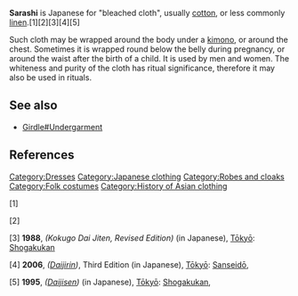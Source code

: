 **Sarashi** is Japanese for "bleached cloth", usually
[cotton](cotton "wikilink"), or less commonly
[linen](linen "wikilink").[1][2][3][4][5]

Such cloth may be wrapped around the body under a
[kimono](kimono "wikilink"), or around the chest. Sometimes it is
wrapped round below the belly during pregnancy, or around the waist
after the birth of a child. It is used by men and women. The whiteness
and purity of the cloth has ritual significance, therefore it may also
be used in rituals.

## See also

-   [Girdle#Undergarment](Girdle#Undergarment "wikilink")

## References

[Category:Dresses](Category:Dresses "wikilink") [Category:Japanese
clothing](Category:Japanese_clothing "wikilink") [Category:Robes and
cloaks](Category:Robes_and_cloaks "wikilink") [Category:Folk
costumes](Category:Folk_costumes "wikilink") [Category:History of Asian
clothing](Category:History_of_Asian_clothing "wikilink")

[1]

[2]

[3] <span class="book">**1988**, <cite> (Kokugo Dai Jiten, Revised
Edition)</cite> (in Japanese), [Tōkyō](w:Tōkyō "wikilink"):
[Shogakukan](w:Shogakukan "wikilink")</span>

[4] <span class="book">**2006**, <cite>
(*[Daijirin](w:Daijirin "wikilink")*)</cite>, Third Edition (in
Japanese), [Tōkyō](w:Tōkyō "wikilink"):
[Sanseidō](w:Sanseidō "wikilink"), </span>

[5] <span class="book">**1995**, <cite>
(*[Daijisen](w:Daijisen "wikilink")*)</cite> (in Japanese),
[Tōkyō](w:Tōkyō "wikilink"): [Shogakukan](w:Shogakukan "wikilink"),
</span>